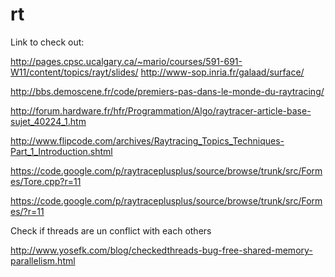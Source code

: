 rt
==
Link to check out:

http://pages.cpsc.ucalgary.ca/~mario/courses/591-691-W11/content/topics/rayt/slides/
http://www-sop.inria.fr/galaad/surface/

http://bbs.demoscene.fr/code/premiers-pas-dans-le-monde-du-raytracing/


http://forum.hardware.fr/hfr/Programmation/Algo/raytracer-article-base-sujet_40224_1.htm

http://www.flipcode.com/archives/Raytracing_Topics_Techniques-Part_1_Introduction.shtml

https://code.google.com/p/raytraceplusplus/source/browse/trunk/src/Formes/Tore.cpp?r=11

https://code.google.com/p/raytraceplusplus/source/browse/trunk/src/Formes/?r=11

Check if threads are un conflict with each others

http://www.yosefk.com/blog/checkedthreads-bug-free-shared-memory-parallelism.html
